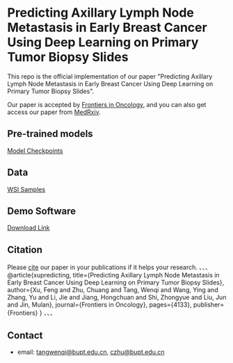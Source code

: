 # Predicting Axillary Lymph Node Metastasis in Early Breast Cancer Using Deep Learning on Primary Tumor Biopsy Slides

This repo is the official implementation of our paper "Predicting Axillary Lymph Node Metastasis in Early Breast Cancer Using Deep Learning on Primary Tumor Biopsy Slides".

Our paper is accepted by [Frontiers in Oncology](https://www.frontiersin.org/articles/10.3389/fonc.2021.759007/full), and you can also get access our paper from [MedRxiv](https://www.medrxiv.org/content/10.1101/2021.10.10.21264721).

## Pre-trained models

[Model Checkpoints](https://drive.google.com/drive/folders/1W7kBL_kdzFuPS5jvI-liHCIe6YVl505z?usp=sharing)

## Data

[WSI Samples](https://github.com/bupt-ai-cz/BALNMP/tree/main/WSI%20Samples)

## Demo Software

[Download Link](https://drive.google.com/drive/folders/1ItKCldu8vbHhbZvhXic-11Ei-NVGBZU2?usp=sharing)

## Citation

Please [cite](https://www.frontiersin.org/articles/10.3389/fonc.2021.759007/bibTex) our paper in your publications if it helps your research.
、、、
@article{xupredicting,
  title={Predicting Axillary Lymph Node Metastasis in Early Breast Cancer Using Deep Learning on Primary Tumor Biopsy Slides},
  author={Xu, Feng and Zhu, Chuang and Tang, Wenqi and Wang, Ying and Zhang, Yu and Li, Jie and Jiang, Hongchuan and Shi, Zhongyue and Liu, Jun and Jin, Mulan},
  journal={Frontiers in Oncology},
  pages={4133},
  publisher={Frontiers}
}
、、、

## Contact

- email: tangwenqi@bupt.edu.cn, czhu@bupt.edu.cn

